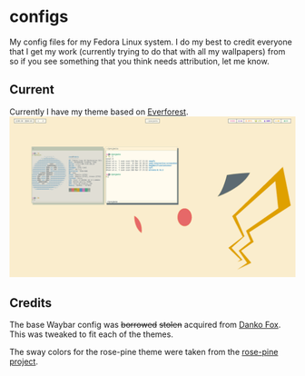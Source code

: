 # configs
My config files for my Fedora Linux system. I do my best to credit everyone that I get my work (currently trying to do that with all my wallpapers) from so if you see something that you think needs attribution, let me know.

## Current
Currently I have my theme based on [Everforest](https://github.com/sainnhe/everforest/tree/master).
![everforest rice](images/everforest-rice.png)

## Credits
The base Waybar config was ~~borrowed~~ ~~stolen~~ acquired from [Danko Fox](https://github.com/DankChoir). This was tweaked to fit each of the themes.

The sway colors for the rose-pine theme were taken from the [rose-pine project](https://github.com/rose-pine/i3).
